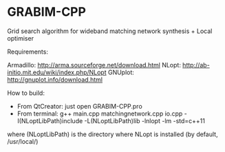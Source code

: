 # GRABIM-CPP
Grid search algorithm for wideband matching network synthesis + Local optimiser

Requirements:

Armadillo: http://arma.sourceforge.net/download.html
NLopt: http://ab-initio.mit.edu/wiki/index.php/NLopt
GNUplot: http://gnuplot.info/download.html

How to build:

* From QtCreator: just open GRABIM-CPP.pro
* From terminal: g++ main.cpp matchingnetwork.cpp io.cpp -I(NLoptLibPath)include -L(NLoptLibPath)lib -lnlopt -lm -std=c++11

where (NLoptLibPath) is the directory where NLopt is installed (by default, /usr/local/)
